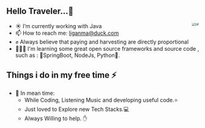 <h2>Hello Traveler...🚶</h2>

<img align="right" alt="GIF" src="https://media.giphy.com/media/iIqmM5tTjmpOB9mpbn/giphy.gif" style="zoom:50%;" />

- ☀️ I’m currently working with Java
- 📫 How to reach me: [liganma@duck.com](mailto:liganma@duck.com)
- ✊ Always believe that paying and harvesting are directly proportional
- 👨🏻‍💻 I'm learning some great open source frameworks and source code , such as : 🎄SpringBoot, NodeJs, Python🎄.

## Things i do in my free time ⚡ 
  - 🌱 In mean time:
    - While Coding, Listening Music and developing useful code.⭐️
    - Just loved to Explore new Tech Stacks.💻
    - Always Willing to help. ✋ 

<!-- 
## My GitHub Stats 😑

  ![Github Stats By Prathamesh](https://github-readme-stats.vercel.app/api?username=JavaHackSen&show_icons=true&title_color=fff&icon_color=79ff97&text_color=9f9f9f&bg_color=151515)  

## My Portfolio and Work 👀 

| [<img src="https://avatars3.githubusercontent.com/u/1529926?s=200&v=4" alt="Redis logo" width="24">](https://redis.io/) |[<img src="https://labs.mysql.com/common/logos/mysql-logo.svg?v2" alt="MySQL logo" width="24">](https://www.mysql.com/) | [<img src="https://avatars0.githubusercontent.com/u/317776?s=200&v=4" alt="Spring logo" width="24">](https://spring.io/) | [<img src="https://avatars2.githubusercontent.com/u/1483254?s=200&v=4" alt="MyBatis logo" width="24">](http://www.mybatis.org/)| [<img src="http://nginx.org/nginx.png" alt="nginx logo" width="44">](http://nginx.org/)| many more...
|---|---|---|---|---|---|
 -->
